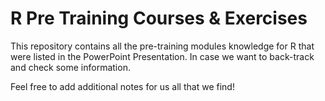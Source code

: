 # R Pre Training Courses & Exercises
This repository contains all the pre-training modules knowledge for R that were listed
in the PowerPoint Presentation. In case we want to back-track and check some information.


Feel free to add additional notes for us all that we find!
